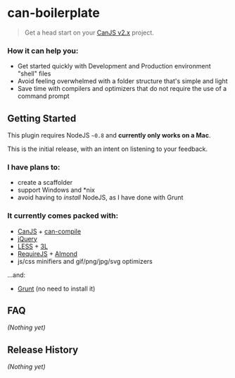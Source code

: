 # can-boilerplate

> Get a head start on your [CanJS v2.x](https://github.com/bitovi/canjs/) project.

### How it can help you:
* Get started quickly with Development and Production environment "shell" files
* Avoid feeling overwhelmed with a folder structure that's simple and light
* Save time with compilers and optimizers that do not require the use of a command prompt

## Getting Started

This plugin requires NodeJS `~0.8` and __currently only works on a Mac__.

This is the initial release, with an intent on listening to your feedback.

### I have plans to:
* create a scaffolder
* support Windows and \*nix
* avoid having to _install_ NodeJS, as I have done with Grunt

### It currently comes packed with:
* [CanJS](http://canjs.com/) + [can-compile](https://github.com/daffl/can-compile)
* [jQuery](http://jquery.com/)
* [LESS](http://lesscss.org/) + [3L](http://mateuszkocz.github.io/3l/)
* [RequireJS](http://requirejs.org/) + [Almond](https://github.com/jrburke/almond)
* js/css minifiers and gif/png/jpg/svg optimizers

...and:
* [Grunt](http://gruntjs.com/) (no need to install it)


## FAQ
_(Nothing yet)_

## Release History
_(Nothing yet)_